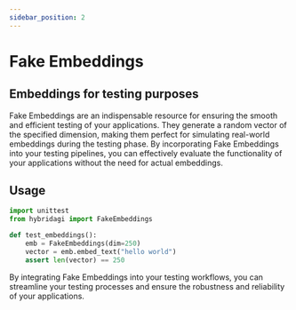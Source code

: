 ```yaml
---
sidebar_position: 2
---
```


# Fake Embeddings
## Embeddings for testing purposes

Fake Embeddings are an indispensable resource for ensuring the smooth and efficient testing of your applications. They generate a random vector of the specified dimension, making them perfect for simulating real-world embeddings during the testing phase. By incorporating Fake Embeddings into your testing pipelines, you can effectively evaluate the functionality of your applications without the need for actual embeddings.

## Usage

```python
import unittest
from hybridagi import FakeEmbeddings

def test_embeddings():
    emb = FakeEmbeddings(dim=250)
    vector = emb.embed_text("hello world")
    assert len(vector) == 250
```

By integrating Fake Embeddings into your testing workflows, you can streamline your testing processes and ensure the robustness and reliability of your applications.